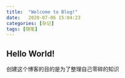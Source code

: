 ```yaml
---
title:  "Welcome to Blog!"
date:   2020-07-06 15:04:23
categories: [杂记]
tags: [随笔]
---
```


## Hello World!

创建这个博客的目的是为了整理自己零碎的知识